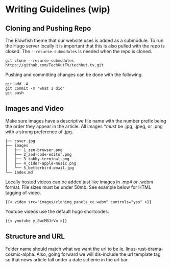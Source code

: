 # Writing Guidelines (wip)

## Cloning and Pushing Repo
The Blowfish theme that our website uses is added as a submodule. To run the Hugo server locally it is important that this is also pulled with the repo is closed. The `--recurse-submodules` is needed when the repo is cloned.

```
git clone --recurse-submodules https://github.com/TechHutTV/techhut.tv.git
```
Pushing and committing changes can be done with the following.
```
git add -A
git commit -m "what I did"
git push
```

## Images and Video
Make sure images have a descriptive file name with the number prefix being the order they appear in the article. All images **must* be .jpg, .jpeg, or .png with a strong preference of .jpg.
```
├── cover.jpg
├── images
│   ├── 1_zen-browser.png
│   ├── 2_zed-code-editor.png
│   ├── 3_tabby-terminal.png
│   ├── 4_cider-apple-music.png
│   └── 5_betterbird-email.jpg
└── index.md
```

Locally hosted videos can be added just like images in .mp4 or .webm format. File sizes must be under 50mb. See example below for HTML tagging of video.
```
{{< video src="images/cloning_panels_cc.webm" controls="yes" >}}
```
Youtube videos use the default hugo shortcodes.
```
{{< youtube y_8wcMBJrVo >}}
```


## Structure and URL
Folder name should match what we want the url to be ie. linus-rust-drama-cosmic-alpha. Also, going forward we
will dis-include the url template tag so that news article fall under a date scheme in the url bar.

